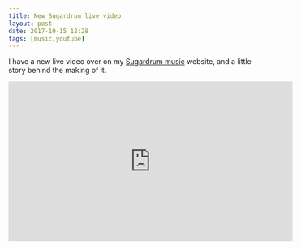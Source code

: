 ```yaml
---
title: New Sugardrum live video
layout: post
date: 2017-10-15 12:28
tags: [music,youtube]
---
```

I have a new live video over on my [Sugardrum music](http://sugardrum.com/blog/2017/10/11/new-video-postcard-live/) website, and a little story behind the making of it.

<div class="embed-responsive embed-responsive-16by9"><iframe width="560" height="315" src="https://www.youtube.com/embed/RiEAOT2YXbM" frameborder="0" allowfullscreen></iframe></div>